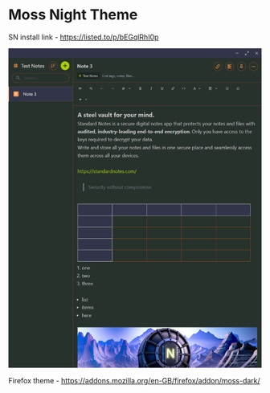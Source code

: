 # Moss Night Theme

SN install link - https://listed.to/p/bEGqlRhI0p

![themescreenshot.png](/images/themescreenshot.PNG)

Firefox theme - https://addons.mozilla.org/en-GB/firefox/addon/moss-dark/
